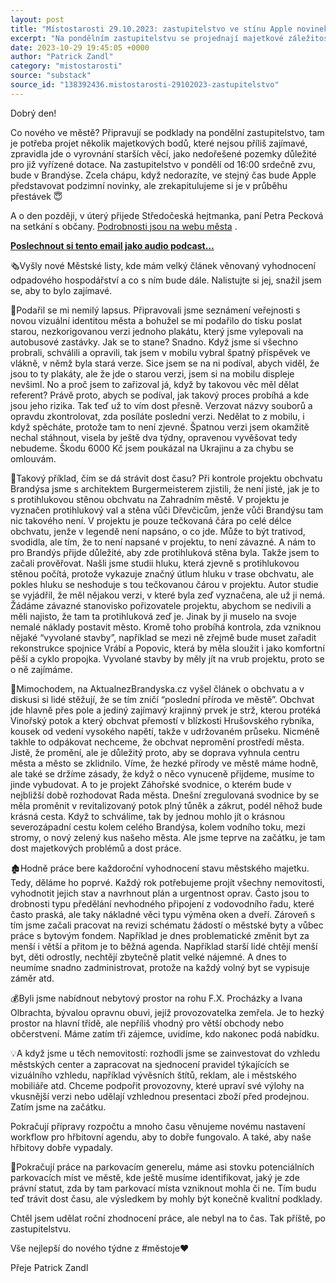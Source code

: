```yaml
---
layout: post
title: "Místostarosti 29.10.2023: zastupitelstvo ve stínu Apple novinek."
excerpt: "Na pondělním zastupitelstvu se projednají majetkové záležitosti, včetně nedořešených pozemků pro dotace. Hejtmanka Petra Pecková přijede v úterý na setkání s občany. Došlo k chybě při tisku plakátů s novou vizuální identitou města, která byla rychle napravena. Probíhá kontrola projektu obchvatu Brandýsa, kde se řeší nejasnosti ohledně protihlukové stěny a vyvolaných staveb, jako je rekonstrukce spojnice Vrábí a Popovic."
date: 2023-10-29 19:45:05 +0000
author: "Patrick Zandl"
category: "mistostarosti"
source: "substack"
source_id: "138392436.mistostarosti-29102023-zastupitelstvo"
---
```


Dobrý den!

Co nového ve městě? Připravují se podklady na pondělní zastupitelstvo, tam je potřeba projet několik majetkových bodů, které nejsou příliš zajímavé, zpravidla jde o vyrovnání starších věcí, jako nedořešené pozemky důležité pro již vyřízené dotace. Na zastupitelstvo v pondělí od 16:00 srdečně zvu, bude v Brandýse. Zcela chápu, když nedorazíte, ve stejný čas bude Apple představovat podzimní novinky, ale zrekapitulujeme si je v průběhu přestávek 😇

A o den později, v úterý přijede Středočeská hejtmanka, paní Petra Pecková na setkání s občany. [Podrobnosti jsou na webu města](https://www.brandysko.cz/setkani%2Ds%2Dvedenim%2Dstredoceskeho%2Dkraje/d-64443) .

**[Poslechnout si tento email jako audio podcast…](https://podcasters.spotify.com/pod/show/patrick-zandl5)**

🗞️Vyšly nové Městské listy, kde mám velký článek věnovaný vyhodnocení odpadového hospodářství a co s ním bude dále. Nalistujte si jej, snažil jsem se, aby to bylo zajímavé.

🛑Podařil se mi nemilý lapsus. Připravovali jsme seznámení veřejnosti s novou vizuální identitou města a bohužel se mi podařilo do tisku poslat starou, nezkorigovanou verzi jednoho plakátu, který jsme vylepovali na autobusové zastávky. Jak se to stane? Snadno. Když jsme si všechno probrali, schválili a opravili, tak jsem v mobilu vybral špatný příspěvek ve vlákně, v němž byla stará verze. Sice jsem se na ni podíval, abych viděl, že jsou to ty plakáty, ale že jde o starou verzi, jsem si na mobilu displeje nevšiml. No a proč jsem to zařizoval já, když by takovou věc měl dělat referent? Právě proto, abych se podíval, jak takový proces probíhá a kde jsou jeho rizika. Tak teď už to vím dost přesně. Verzovat názvy souborů a opravdu zkontrolovat, zda posíláte poslední verzi. Nedělat to z mobilu, i když spěcháte, protože tam to není zjevné. Špatnou verzi jsem okamžitě nechal stáhnout, visela by ještě dva týdny, opravenou vyvěšovat tedy nebudeme. Škodu 6000 Kč jsem poukázal na Ukrajinu a za chybu se omlouvám.

🤫Takový příklad, čím se dá strávit dost času? Při kontrole projektu obchvatu Brandýsa jsme s architektem Burgermeisterem zjistili, že není jisté, jak je to s protihlukovou stěnou obchvatu na Zahradním městě. V projektu je vyznačen protihlukový val a stěna vůči Dřevčicům, jenže vůči Brandýsu tam nic takového není. V projektu je pouze tečkovaná čára po celé délce obchvatu, jenže v legendě není napsáno, o co jde. Může to být trativod, svodidla, ale tím, že to není napsané v projektu, to není závazné. A nám to pro Brandýs přijde důležité, aby zde protihluková stěna byla. Takže jsem to začali prověřovat. Našli jsme studii hluku, která zjevně s protihlukovou stěnou počítá, protože vykazuje značný útlum hluku v trase obchvatu, ale pokles hluku se neshoduje s tou tečkovanou čárou v projektu. Autor studie se vyjádřil, že měl nějakou verzi, v které byla zeď vyznačena, ale už ji nemá. Žádáme závazné stanovisko pořizovatele projektu, abychom se nedivili a měli najisto, že tam ta protihluková zeď je. Jinak by ji muselo na svoje nemalé náklady postavit město. Kromě toho probíhá kontrola, zda vzniknou nějaké “vyvolané stavby”, například se mezi ně zřejmě bude muset zařadit rekonstrukce spojnice Vrábí a Popovic, která by měla sloužit i jako komfortní pěší a cyklo propojka. Vyvolané stavby by měly jít na vrub projektu, proto se o ně zajímáme.

🌳Mimochodem, na AktualnezBrandyska.cz vyšel článek o obchvatu a v diskusi si lidé stěžují, že se tím zničí “poslední příroda ve městě”. Obchvat jde hlavně přes pole a jediný zajímavý krajinný prvek je strž, kterou protéká Vinořský potok a který obchvat přemostí v blízkosti Hrušovského rybníka, kousek od vedení vysokého napětí, takže v udržovaném průseku. Nicméně takhle to odpákovat nechceme, že obchvat nepromění prostředí města. Jistě, že promění, ale je důležitý proto, aby se doprava vyhnula centru města a město se zklidnilo. Víme, že hezké přírody ve městě máme hodně, ale také se držíme zásady, že když o něco vynuceně přijdeme, musíme to jinde vybudovat. A to je projekt Záhořské svodnice, o kterém bude v nejbližší době rozhodovat Rada města. Dnešní zregulovaná svodnice by se měla proměnit v revitalizovaný potok plný tůněk a zákrut, podél něhož bude krásná cesta. Když to schválíme, tak by jednou mohlo jít o krásnou severozápadní cestu kolem celého Brandýsa, kolem vodního toku, mezi stromy, o nový zelený kus našeho města. Ale jsme teprve na začátku, je tam dost majetkových problémů a dost práce.

🏚️Hodně práce bere každoroční vyhodnocení stavu městského majetku. Tedy, děláme ho poprvé. Každý rok potřebujeme projít všechny nemovitosti, vyhodnotit jejich stav a navrhnout plán a urgentnost oprav. Často jsou to drobnosti typu předělání nevhodného připojení z vodovodního řadu, které často praská, ale taky nákladné věci typu výměna oken a dveří. Zároveň s tím jsme začali pracovat na revizi schématu žádostí o městské byty a vůbec práce s bytovým fondem. Například je dnes problematické změnit byt za menší i větší a přitom je to běžná agenda. Například starší lidé chtějí menší byt, děti odrostly, nechtějí zbytečně platit velké nájemné. A dnes to neumíme snadno zadministrovat, protože na každý volný byt se vypisuje záměr atd.

💰Byli jsme nabídnout nebytový prostor na rohu F.X. Procházky a Ivana Olbrachta, bývalou opravnu obuvi, jejíž provozovatelka zemřela. Je to hezký prostor na hlavní třídě, ale nepříliš vhodný pro větší obchody nebo občerstvení. Máme zatím tři zájemce, uvidíme, kdo nakonec podá nabídku.

💡A když jsme u těch nemovitostí: rozhodli jsme se zainvestovat do vzhledu městských center a zapracovat na sjednocení pravidel týkajících se vizuálního vzhledu, například vývěsních štítů, reklam, ale i městského mobiliáře atd. Chceme podpořit provozovny, které upraví své výlohy na vkusnější verzi nebo udělají vzhlednou presentaci zboží před prodejnou. Zatím jsme na začátku.

Pokračují přípravy rozpočtu a mnoho času věnujeme novému nastavení workflow pro hřbitovní agendu, aby to dobře fungovalo. A také, aby naše hřbitovy dobře vypadaly.

🚕Pokračují práce na parkovacím generelu, máme asi stovku potenciálních parkovacích míst ve městě, kde ještě musíme identifikovat, jaký je zde právní statut, zda by tam parkovací místa vzniknout mohla či ne. Tím budu teď trávit dost času, ale výsledkem by mohly být konečně kvalitní podklady.

Chtěl jsem udělat roční zhodnocení práce, ale nebyl na to čas. Tak příště, po zastupitelstvu.

Vše nejlepší do nového týdne z #městoje❤️

Přeje Patrick Zandl